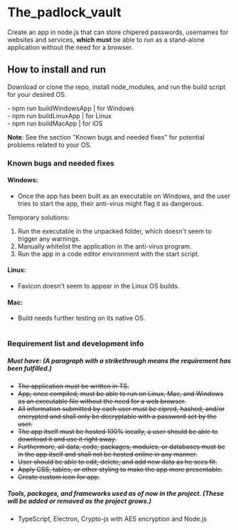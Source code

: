 # The_padlock_vault

Create an app in node.js that can store chipered passwords, usernames for websites and services, **which must** be able
to run as a stand-alone application without the need for a browser.

## How to install and run

Download or clone the repo, install node_modules, and run the build script for your desired OS.

- npm run buildWindowsApp | for Windows
 <br>
- npm run buildLinuxApp | for Linux
 <br>
- npm run buildMacApp | for iOS

**Note**: See the section "Known bugs and needed fixes" for potential problems related to your OS.

### Known bugs and needed fixes

#### Windows:
* Once the app has been built as an executable on Windows, and the user tries to start the app, their anti-virus might
flag it as dangerous.

Temporary solutions:

1. Run the executable in the unpacked folder, which doesn't seem to trigger any warnings.
2. Manually whitelist the application in the anti-virus program.
3. Run the app in a code editor environment with the start script.

#### Linux: 

* Favicon doesn't seem to appear in the Linux OS builds.

####  Mac: 

* Build needs further testing on its native OS.

#

### Requirement list and development info

##### Must have: (A paragraph with a strikethrough means the requirement has been fulfilled.)

* ~~The application must be written in TS.~~
* ~~App, once compiled, must be able to run on Linux, Mac, and Windows as an executable file without the need for a web
browser.~~
* ~~All information submitted by each user must be cipred, hashed, and/or encrypted and shall only be decryptable with a password set by the user.~~
* ~~The app itself must be hosted 100% locally, a user should be able to download it and use it right away.~~
* ~~Furthermore, all data, code, packages, modules, or databases must be in the app itself and shall not be hosted
online in any manner.~~
* ~~User should be able to edit, delete, and add new data as he sees fit.~~
* ~~Apply CSS, tables, or other styling to make the app more presentable.~~
* ~~Create custom icon for app.~~

##### Tools, packages, and frameworks used as of now in the project. *(These will be added or removed as the project grows.)*

* TypeScript, Electron, Crypto-js with AES encryption and Node.js